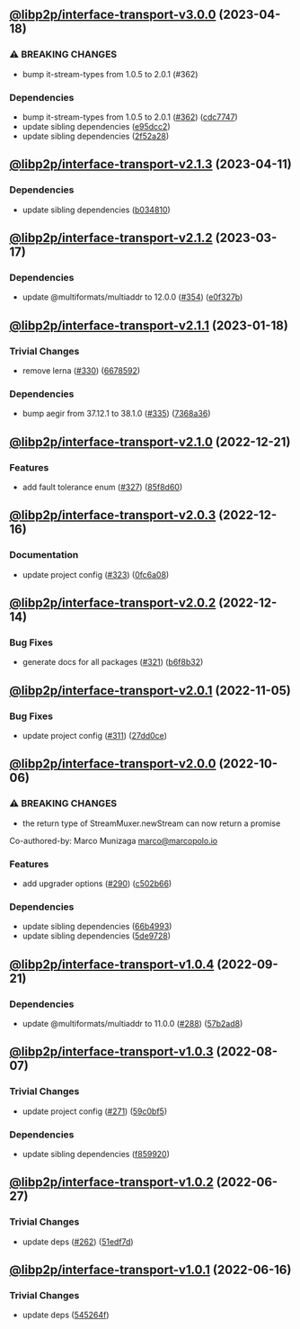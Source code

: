 ## [@libp2p/interface-transport-v3.0.0](https://github.com/libp2p/js-libp2p-interfaces/compare/@libp2p/interface-transport-v2.1.3...@libp2p/interface-transport-v3.0.0) (2023-04-18)


### ⚠ BREAKING CHANGES

* bump it-stream-types from 1.0.5 to 2.0.1 (#362)

### Dependencies

* bump it-stream-types from 1.0.5 to 2.0.1 ([#362](https://github.com/libp2p/js-libp2p-interfaces/issues/362)) ([cdc7747](https://github.com/libp2p/js-libp2p-interfaces/commit/cdc774792beead63e0ded96bd6c23de0335a49e3))
* update sibling dependencies ([e95dcc2](https://github.com/libp2p/js-libp2p-interfaces/commit/e95dcc28f0a8b42457a44155eb0dfb3d813b03c8))
* update sibling dependencies ([2f52a28](https://github.com/libp2p/js-libp2p-interfaces/commit/2f52a284b59c0a88b040f86da1f5d3f044727f2c))

## [@libp2p/interface-transport-v2.1.3](https://github.com/libp2p/js-libp2p-interfaces/compare/@libp2p/interface-transport-v2.1.2...@libp2p/interface-transport-v2.1.3) (2023-04-11)


### Dependencies

* update sibling dependencies ([b034810](https://github.com/libp2p/js-libp2p-interfaces/commit/b0348102e41dc18166e70063f4708a2b3544f4b6))

## [@libp2p/interface-transport-v2.1.2](https://github.com/libp2p/js-libp2p-interfaces/compare/@libp2p/interface-transport-v2.1.1...@libp2p/interface-transport-v2.1.2) (2023-03-17)


### Dependencies

* update @multiformats/multiaddr to 12.0.0 ([#354](https://github.com/libp2p/js-libp2p-interfaces/issues/354)) ([e0f327b](https://github.com/libp2p/js-libp2p-interfaces/commit/e0f327b5d54e240feabadce21a841629d633ec5e))

## [@libp2p/interface-transport-v2.1.1](https://github.com/libp2p/js-libp2p-interfaces/compare/@libp2p/interface-transport-v2.1.0...@libp2p/interface-transport-v2.1.1) (2023-01-18)


### Trivial Changes

* remove lerna ([#330](https://github.com/libp2p/js-libp2p-interfaces/issues/330)) ([6678592](https://github.com/libp2p/js-libp2p-interfaces/commit/6678592dd0cf601a2671852f9d2a0aff5dee2b18))


### Dependencies

* bump aegir from 37.12.1 to 38.1.0 ([#335](https://github.com/libp2p/js-libp2p-interfaces/issues/335)) ([7368a36](https://github.com/libp2p/js-libp2p-interfaces/commit/7368a363423a08e8fa247dcb76ea13e4cf030d65))

## [@libp2p/interface-transport-v2.1.0](https://github.com/libp2p/js-libp2p-interfaces/compare/@libp2p/interface-transport-v2.0.3...@libp2p/interface-transport-v2.1.0) (2022-12-21)


### Features

* add fault tolerance enum ([#327](https://github.com/libp2p/js-libp2p-interfaces/issues/327)) ([85f8d60](https://github.com/libp2p/js-libp2p-interfaces/commit/85f8d60b147e1f0af61179137fbcdab500933e70))

## [@libp2p/interface-transport-v2.0.3](https://github.com/libp2p/js-libp2p-interfaces/compare/@libp2p/interface-transport-v2.0.2...@libp2p/interface-transport-v2.0.3) (2022-12-16)


### Documentation

* update project config ([#323](https://github.com/libp2p/js-libp2p-interfaces/issues/323)) ([0fc6a08](https://github.com/libp2p/js-libp2p-interfaces/commit/0fc6a08e9cdcefe361fe325281a3a2a03759ff59))

## [@libp2p/interface-transport-v2.0.2](https://github.com/libp2p/js-libp2p-interfaces/compare/@libp2p/interface-transport-v2.0.1...@libp2p/interface-transport-v2.0.2) (2022-12-14)


### Bug Fixes

* generate docs for all packages ([#321](https://github.com/libp2p/js-libp2p-interfaces/issues/321)) ([b6f8b32](https://github.com/libp2p/js-libp2p-interfaces/commit/b6f8b32a920c15a28fe021e6050e31aaae89d518))

## [@libp2p/interface-transport-v2.0.1](https://github.com/libp2p/js-libp2p-interfaces/compare/@libp2p/interface-transport-v2.0.0...@libp2p/interface-transport-v2.0.1) (2022-11-05)


### Bug Fixes

* update project config ([#311](https://github.com/libp2p/js-libp2p-interfaces/issues/311)) ([27dd0ce](https://github.com/libp2p/js-libp2p-interfaces/commit/27dd0ce3c249892ac69cbb24ddaf0b9f32385e37))

## [@libp2p/interface-transport-v2.0.0](https://github.com/libp2p/js-libp2p-interfaces/compare/@libp2p/interface-transport-v1.0.4...@libp2p/interface-transport-v2.0.0) (2022-10-06)


### ⚠ BREAKING CHANGES

* the return type of StreamMuxer.newStream can now return a promise

Co-authored-by: Marco Munizaga <marco@marcopolo.io>

### Features

* add upgrader options ([#290](https://github.com/libp2p/js-libp2p-interfaces/issues/290)) ([c502b66](https://github.com/libp2p/js-libp2p-interfaces/commit/c502b66d87020eb8e2768c49be17392c55503f69))


### Dependencies

* update sibling dependencies ([66b4993](https://github.com/libp2p/js-libp2p-interfaces/commit/66b49938a09eeb12bf8ec8d78938d5cffd6ec134))
* update sibling dependencies ([5de9728](https://github.com/libp2p/js-libp2p-interfaces/commit/5de97284827de6c63182b704c1be12c5f8cf7af5))

## [@libp2p/interface-transport-v1.0.4](https://github.com/libp2p/js-libp2p-interfaces/compare/@libp2p/interface-transport-v1.0.3...@libp2p/interface-transport-v1.0.4) (2022-09-21)


### Dependencies

* update @multiformats/multiaddr to 11.0.0 ([#288](https://github.com/libp2p/js-libp2p-interfaces/issues/288)) ([57b2ad8](https://github.com/libp2p/js-libp2p-interfaces/commit/57b2ad88edfc7807311143791bc49270b1a81eaf))

## [@libp2p/interface-transport-v1.0.3](https://github.com/libp2p/js-libp2p-interfaces/compare/@libp2p/interface-transport-v1.0.2...@libp2p/interface-transport-v1.0.3) (2022-08-07)


### Trivial Changes

* update project config ([#271](https://github.com/libp2p/js-libp2p-interfaces/issues/271)) ([59c0bf5](https://github.com/libp2p/js-libp2p-interfaces/commit/59c0bf5e0b05496fca2e4902632b61bb41fad9e9))


### Dependencies

* update sibling dependencies ([f859920](https://github.com/libp2p/js-libp2p-interfaces/commit/f859920423587ae797ac90ccaa3af8bdf60ae549))

## [@libp2p/interface-transport-v1.0.2](https://github.com/libp2p/js-libp2p-interfaces/compare/@libp2p/interface-transport-v1.0.1...@libp2p/interface-transport-v1.0.2) (2022-06-27)


### Trivial Changes

* update deps ([#262](https://github.com/libp2p/js-libp2p-interfaces/issues/262)) ([51edf7d](https://github.com/libp2p/js-libp2p-interfaces/commit/51edf7d9b3765a6f75c915b1483ea345d0133a41))

## [@libp2p/interface-transport-v1.0.1](https://github.com/libp2p/js-libp2p-interfaces/compare/@libp2p/interface-transport-v1.0.0...@libp2p/interface-transport-v1.0.1) (2022-06-16)


### Trivial Changes

* update deps ([545264f](https://github.com/libp2p/js-libp2p-interfaces/commit/545264f87a58394d2a7da77e93f3a596e889238f))
